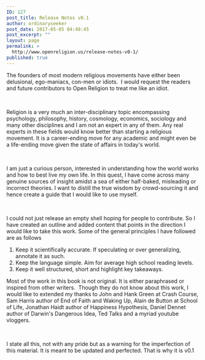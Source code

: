 ```yaml
---
ID: 127
post_title: Release Notes v0.1
author: ordinaryseeker
post_date: 2017-05-05 04:48:45
post_excerpt: ""
layout: page
permalink: >
  http://www.openreligion.us/release-notes-v0-1/
published: true
---
```

The founders of most modern religious movements have either been delusional, ego-maniacs, con-men or idiots.  I would request the readers and future contributors to Open Religion to treat me like an idiot.

&nbsp;

Religion is a very much an inter-disciplinary topic encompassing psychology, philosophy, history, cosmology, economics, sociology and many other disciplines and I am not an expert in any of them. Any real experts in these fields would know better than starting a religious movement. It is a career-ending move for any academic and might even be a life-ending move given the state of affairs in today's world.

&nbsp;

I am just a curious person, interested in understanding how the world works and how to best live my own life. In this quest, I have come across many genuine sources of insight amidst a sea of either half-baked, misleading or incorrect theories. I want to distill the true wisdom by crowd-sourcing it and hence create a guide that I would like to use myself.

&nbsp;

I could not just release an empty shell hoping for people to contribute. So I have created an outline and added content that points in the direction I would like to take this work. Some of the general principles I have followed are as follows
<ol>
 	<li>Keep it scientifically accurate. If speculating or over generalizing, annotate it as such.</li>
 	<li>Keep the language simple. Aim for average high school reading levels.</li>
 	<li>Keep it well structured, short and highlight key takeaways.</li>
</ol>
Most of the work in this book is not original. It is either paraphrased or inspired from other writers.  Though they do not know about this work, I would like to extended my thanks to John and Hank Green at Crash Course, Sam Harris author of End of Faith and Waking Up, Alain de Button at School of Life, Jonathan Haidt author of Happiness Hypothesis, Daniel Dennet author of Darwin's Dangerous Idea, Ted Talks and a myriad youtube vloggers.

&nbsp;

I state all this, not with any pride but as a warning for the imperfection of this material. It is meant to be updated and perfected. That is why it is v0.1